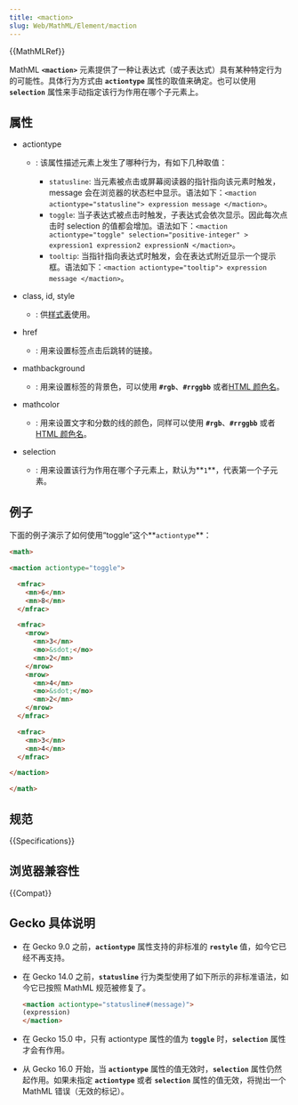 ```yaml
---
title: <maction>
slug: Web/MathML/Element/maction
---
```


{{MathMLRef}}

MathML **`<maction>`** 元素提供了一种让表达式（或子表达式）具有某种特定行为的可能性。具体行为方式由 **`actiontype`** 属性的取值来确定。也可以使用 **`selection`** 属性来手动指定该行为作用在哪个子元素上。

## 属性

- actiontype

  - : 该属性描述元素上发生了哪种行为，有如下几种取值：

    - `statusline`: 当元素被点击或屏幕阅读器的指针指向该元素时触发，message 会在浏览器的状态栏中显示。语法如下：`<maction actiontype="statusline"> expression message </maction>`。
    - `toggle`: 当子表达式被点击时触发，子表达式会依次显示。因此每次点击时 selection 的值都会增加。语法如下：`<maction actiontype="toggle" selection="positive-integer" > expression1 expression2 expressionN </maction>`。
    - `tooltip`: 当指针指向表达式时触发，会在表达式附近显示一个提示框。语法如下：`<maction actiontype="tooltip"> expression message </maction>`。

- class, id, style
  - : 供[样式表](/zh-CN/docs/CSS)使用。
- href
  - : 用来设置标签点击后跳转的链接。
- mathbackground
  - : 用来设置标签的背景色，可以使用 **`#rgb`**、**`#rrggbb`** 或者[HTML 颜色名](/zh-CN/docs/Web/CSS/color_value)。
- mathcolor
  - : 用来设置文字和分数的线的颜色，同样可以使用 **`#rgb`**、**`#rrggbb`** 或者[HTML 颜色名](/zh-CN/docs/Web/CSS/color_value)。
- selection
  - : 用来设置该行为作用在哪个子元素上，默认为**`1`**，代表第一个子元素。

## 例子

下面的例子演示了如何使用“toggle”这个**`actiontype`**：

```html
<math>

<maction actiontype="toggle">

  <mfrac>
    <mn>6</mn>
    <mn>8</mn>
  </mfrac>

  <mfrac>
    <mrow>
      <mn>3</mn>
      <mo>&sdot;</mo>
      <mn>2</mn>
    </mrow>
    <mrow>
      <mn>4</mn>
      <mo>&sdot;</mo>
      <mn>2</mn>
    </mrow>
  </mfrac>

  <mfrac>
    <mn>3</mn>
    <mn>4</mn>
  </mfrac>

</maction>

</math>
```

## 规范

{{Specifications}}

## 浏览器兼容性

{{Compat}}

## Gecko 具体说明

- 在 Gecko 9.0 之前，**`actiontype`** 属性支持的非标准的 **`restyle`** 值，如今它已经不再支持。
- 在 Gecko 14.0 之前，**`statusline`** 行为类型使用了如下所示的非标准语法，如今它已按照 MathML 规范被修复了。

  ```html
  <maction actiontype="statusline#(message)">
  (expression)
  </maction>
  ```

- 在 Gecko 15.0 中，只有 actiontype 属性的值为 **`toggle`** 时，**`selection`** 属性才会有作用。
- 从 Gecko 16.0 开始，当 **`actiontype`** 属性的值无效时，**`selection`** 属性仍然起作用。如果未指定 **`actiontype`** 或者 **`selection`** 属性的值无效，将抛出一个 MathML 错误（无效的标记）。
